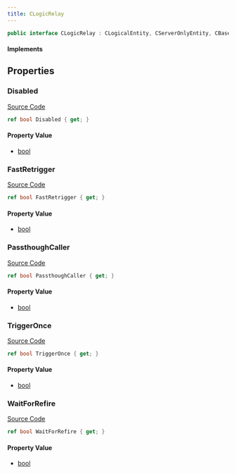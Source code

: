 ```yaml
---
title: CLogicRelay
---
```


```csharp
public interface CLogicRelay : CLogicalEntity, CServerOnlyEntity, CBaseEntity, CEntityInstance, ISchemaClass<CEntityInstance>, ISchemaClass<CBaseEntity>, ISchemaClass<CServerOnlyEntity>, ISchemaClass<CLogicalEntity>, ISchemaClass<CLogicRelay>, ISchemaField, ISchemaClass, INativeHandle
```

#### Implements

## Properties

### Disabled

[Source Code](https://github.com/swiftly-solution/swiftlys2/blob/beta/managed/src/SwiftlyS2.Generated/Schemas/Interfaces/CLogicRelay.cs#L16)

```csharp
ref bool Disabled { get; }
```

#### Property Value

- [bool](https://learn.microsoft.com/dotnet/api/system.boolean)

### FastRetrigger

[Source Code](https://github.com/swiftly-solution/swiftlys2/blob/beta/managed/src/SwiftlyS2.Generated/Schemas/Interfaces/CLogicRelay.cs#L22)

```csharp
ref bool FastRetrigger { get; }
```

#### Property Value

- [bool](https://learn.microsoft.com/dotnet/api/system.boolean)

### PassthoughCaller

[Source Code](https://github.com/swiftly-solution/swiftlys2/blob/beta/managed/src/SwiftlyS2.Generated/Schemas/Interfaces/CLogicRelay.cs#L24)

```csharp
ref bool PassthoughCaller { get; }
```

#### Property Value

- [bool](https://learn.microsoft.com/dotnet/api/system.boolean)

### TriggerOnce

[Source Code](https://github.com/swiftly-solution/swiftlys2/blob/beta/managed/src/SwiftlyS2.Generated/Schemas/Interfaces/CLogicRelay.cs#L20)

```csharp
ref bool TriggerOnce { get; }
```

#### Property Value

- [bool](https://learn.microsoft.com/dotnet/api/system.boolean)

### WaitForRefire

[Source Code](https://github.com/swiftly-solution/swiftlys2/blob/beta/managed/src/SwiftlyS2.Generated/Schemas/Interfaces/CLogicRelay.cs#L18)

```csharp
ref bool WaitForRefire { get; }
```

#### Property Value

- [bool](https://learn.microsoft.com/dotnet/api/system.boolean)

